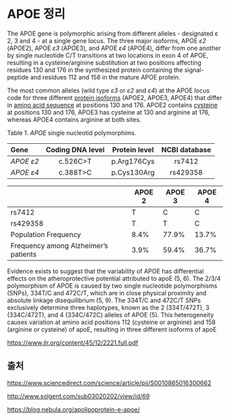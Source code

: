 # APOE 정리

The APOE gene is polymorphic arising from different alleles - designated ε 2, 3 and 4 - at a single gene locus. The three major isoforms, APOE *ε2* (APOE2), APOE *ε3* (APOE3), and APOE *ε4* (APOE4), differ from one another by single nucleotide C/T transitions at two locations in exon 4 of APOE, resulting in a cysteine/arginine substitution at two positions affecting residues 130 and 176 in the synthesized protein containing the signal-peptide and residues 112 and 158 in the mature APOE protein. 



The most common alleles (wild type *ɛ3* or *ɛ2* and *ɛ4*) at the APOE locus code for three different [protein isoforms](https://www.sciencedirect.com/topics/medicine-and-dentistry/isoprotein) (APOE2, APOE3, APOE4) that differ in [amino acid sequence](https://www.sciencedirect.com/topics/medicine-and-dentistry/peptide-sequence) at positions 130 and 176. APOE2 contains [cysteine](https://www.sciencedirect.com/topics/medicine-and-dentistry/cysteine) at positions 130 and 176, APOE3 has cysteine at 130 and arginine at 176, whereas APOE4 contains arginine at both sites.



Table 1. *APOE* single nucleotid polymorphims.

| Gene      | Coding DNA level | Protein level | NCBI database |
| :-------- | :--------------: | :-----------: | :-----------: |
| *APOE ɛ2* |     c.526C>T     |  p.Arg176Cys  |    rs7412     |
| *APOE ɛ4* |     c.388T>C     |  p.Cys130Arg  |   rs429358    |



|                                      | APOE 2 | **APOE 3** | **APOE 4** |
| ------------------------------------ | ------ | ---------- | ---------- |
| rs7412                               | T      | C          | C          |
| rs429358                             | T      | T          | C          |
| Population Frequency                 | 8.4%   | 77.9%      | 13.7%      |
| Frequency among Alzheimer’s patients | 3.9%   | 59.4%      | 36.7%      |



Evidence exists to suggest that the variability of APOE has differential effects on the atheroprotective potential attributed to apoE (5, 6). The 2/3/4 polymorphism of APOE is caused by two single nucleotide polymorphisms (SNPs), 334T/C and 472C/T, which are in close physical proximity and absolute linkage disequilibrium (5, 9). The 334T/C and 472C/T SNPs exclusively determine three haplotypes, known as the 2 (334T/472T), 3 (334C/472T), and 4 (334C/472C) alleles of APOE (5). This heterogeneity causes variation at amino acid positions 112 (cysteine or arginine) and 158 (arginine or cysteine) of apoE, resulting in three different isoforms of apoE

https://www.jlr.org/content/45/12/2221.full.pdf





## 출처

https://www.sciencedirect.com/science/article/pii/S0010865016300662 

http://www.solgent.com/sub03020202/view/id/69

https://blog.nebula.org/apolipoprotein-e-apoe/